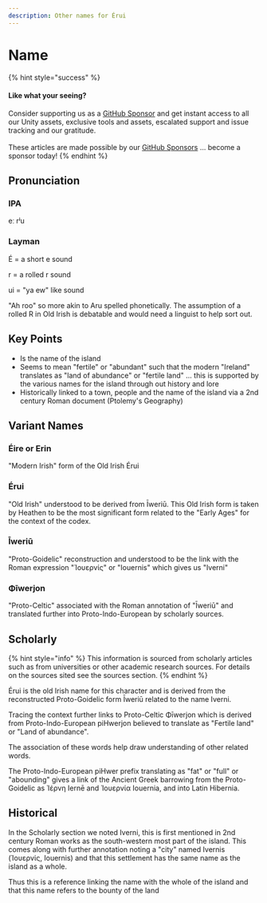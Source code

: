 ```yaml
---
description: Other names for Érui
---
```


# Name

{% hint style="success" %}
#### Like what your seeing?

Consider supporting us as a [GitHub Sponsor](../../../../../../../) and get instant access to all our Unity assets, exclusive tools and assets, escalated support and issue tracking and our gratitude.\
\
These articles are made possible by our [GitHub Sponsors](https://github.com/sponsors/heathen-engineering) ... become a sponsor today!
{% endhint %}

## Pronunciation

### IPA

eː rʲu

### Layman

É = a short e sound

r = a rolled r sound

ui = "ya ew" like sound

"Ah roo" so more akin to Aru spelled phonetically. The assumption of a rolled R in Old Irish is debatable and would need a linguist to help sort out.

## Key Points

* Is the name of the island
* Seems to mean "fertile" or "abundant" such that the modern "Ireland" translates as "land of abundance" or "fertile land" ... this is supported by the various names for the island through out history and lore
* Historically linked to a town, people and the name of the island via a 2nd century Roman document (Ptolemy's Geography)

## Variant Names

### Éire or Erin

"Modern Irish" form of the Old Irish Érui

### Érui

"Old Irish" understood to be derived from Īweriū. This Old Irish form is taken by Heathen to be the most significant form related to the "Early Ages" for the context of the codex.

### Īweriū

"Proto-Goidelic" reconstruction and understood to be the link with the Roman expression "Ἰουερνίς" or "Iouernis" which gives us "Iverni"

### Φīwerjon

"Proto-Celtic" associated with the Roman annotation of "Īweriū" and translated further into Proto-Indo-European by scholarly sources.



## Scholarly

{% hint style="info" %}
This information is sourced from scholarly articles such as from universities or other academic research sources. For details on the sources sited see the sources section.
{% endhint %}

Érui is the old Irish name for this character and is derived from the reconstructed Proto-Goidelic form Īweriū related to the name Iverni.

Tracing the context further links to Proto-Celtic Φīwerjon which is derived from Proto-Indo-European piHwerjon believed to translate as "Fertile land" or "Land of abundance".

The association of these words help draw understanding of other related words.

The Proto-Indo-European piHwer prefix translating as "fat" or "full" or "abounding" gives a link of the Ancient Greek barrowing from the Proto-Goidelic as Ἰέρνη Iernē and Ἰουερνία Iouernia, and into Latin Hibernia.

## Historical

In the Scholarly section we noted Iverni, this is first mentioned in 2nd century Roman works as the south-western most part of the island. This comes along with further annotation noting a "city" named Ivernis (Ἰουερνίς, Iouernis) and that this settlement has the same name as the island as a whole.

Thus this is a reference linking the name with the whole of the island and that this name refers to the bounty of the land
